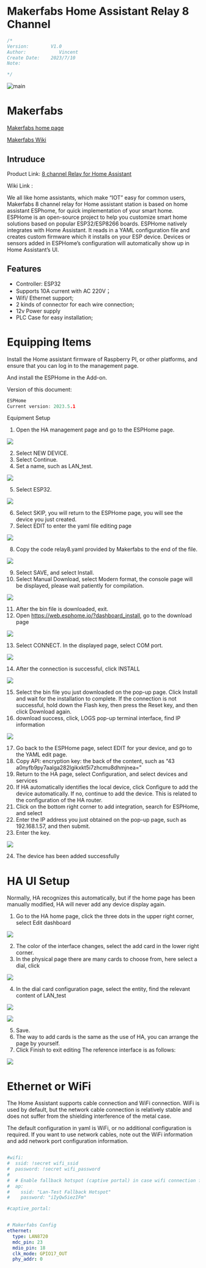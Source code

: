 # Makerfabs Home Assistant Relay 8 Channel

```c++
/*
Version:        V1.0
Author:            Vincent
Create Date:    2023/7/10
Note:

*/
```

![main](md_pic/main.jpg)

# Makerfabs

[Makerfabs home page](https://www.makerfabs.com/)

[Makerfabs Wiki](https://wiki.makerfabs.com/)

## Intruduce
Product Link: [8 channel Relay for Home Assistant](https://www.makerfabs.com/8-channel-relay-for-home-assistant.html)

Wiki Link :

We all like home assistants, which make “IOT” easy for common users, Makerfabs 8 channel relay for Home assistant station is based on home assistant ESPhome, for quick implementation of your smart home.
ESPHome is an open-source project to help you customize smart home solutions based on popular ESP32/ESP8266 boards. ESPHome natively integrates with Home Assistant. It reads in a YAML configuration file and creates custom firmware which it installs on your ESP device. Devices or sensors added in ESPHome’s configuration will automatically show up in Home Assistant’s UI.

## Features

- Controller: ESP32
- Supports 10A current with AC 220V；
- Wifi/ Ethernet support;
- 2 kinds of connector for each wire connection;
- 12v Power supply
- PLC Case for easy installation;



# Equipping Items
Install the Home assistant firmware of Raspberry PI, or other platforms, and ensure that you can log in to the management page.

And install the ESPHome in the Add-on.

Version of this document:
 
``` c
ESPHome
Current version: 2023.5.1

```


Equipment Setup

1. Open the HA management page and go to the ESPHome page.

![](md_pic/1.jpg)

2. Select NEW DEVICE.
3. Select Continue.
4. Set a name, such as LAN_test.

![](md_pic/2.jpg)

5. Select ESP32.

![](md_pic/3.jpg)
 
6. Select SKIP, you will return to the ESPHome page, you will see the device you just created.
7. Select EDIT to enter the yaml file editing page

![](md_pic/4.jpg)

8. Copy the code relay8.yaml provided by Makerfabs to the end of the file.

![](md_pic/5.jpg)

9. Select SAVE, and select Install.
10. Select Manual Download, select Modern format, the console page will be displayed, please wait patiently for compilation.

![](md_pic/8.jpg)

11. After the bin file is downloaded, exit.
12. Open https://web.esphome.io/?dashboard_install, go to the download page

![](md_pic/9.jpg)

13. Select CONNECT. In the displayed page, select COM port.

![](md_pic/10.jpg)

14. After the connection is successful, click INSTALL

![](md_pic/11.jpg)

15. Select the bin file you just downloaded on the pop-up page. Click Install and wait for the installation to complete. If the connection is not successful, hold down the Flash key, then press the Reset key, and then click Download again.
16. download success, click, LOGS pop-up terminal interface, find IP information

![](md_pic/12.jpg)

17. Go back to the ESPHome page, select EDIT for your device, and go to the YAML edit page.
18. Copy API: encryption key: the back of the content, such as “43 a0nyfb9py7aalga282lgikxkt5i7zhcmu8dhmjnea=”
19. Return to the HA page, select Configuration, and select devices and services
20. If HA automatically identifies the local device, click Configure to add the device automatically. If no, continue to add the device. This is related to the configuration of the HA router.
21. Click on the bottom right corner to add integration, search for ESPHome, and select
22. Enter the IP address you just obtained on the pop-up page, such as 192.168.1.57, and then submit.
23. Enter the key.

![](md_pic/13.jpg)

24. The device has been added successfully



# HA UI Setup

Normally, HA recognizes this automatically, but if the home page has been manually modified, HA will never add any device display again.

1. Go to the HA home page, click the three dots in the upper right corner, select Edit dashboard

![](md_pic/15.jpg)

2. The color of the interface changes, select the add card in the lower right corner.
3. In the physical page there are many cards to choose from, here select a dial, click

![](md_pic/16.jpg)

4. In the dial card configuration page, select the entity, find the relevant content of LAN_test

![](md_pic/17.jpg)

![](md_pic/18.jpg)

5. Save.
6. The way to add cards is the same as the use of HA, you can arrange the page by yourself.
7. Click Finish to exit editing
The reference interface is as follows:

![](md_pic/21.jpg)


# Ethernet or WiFi

The Home Assistant supports cable connection and WiFi connection. WiFi is used by default, but the network cable connection is relatively stable and does not suffer from the shielding interference of the metal case.

The default configuration in yaml is WiFi, or no additional configuration is required.
If you want to use network cables, note out the WiFi information and add network port configuration information.

``` yaml

#wifi:
#  ssid: !secret wifi_ssid
#  password: !secret wifi_password
#
#  # Enable fallback hotspot (captive portal) in case wifi connection fails
#  ap:
#    ssid: "Lan-Test Fallback Hotspot"
#    password: "iIyQw5iezIFm"

#captive_portal:


# Makerfabs Config
ethernet:
  type: LAN8720
  mdc_pin: 23
  mdio_pin: 18
  clk_mode: GPIO17_OUT
  phy_addr: 0

```